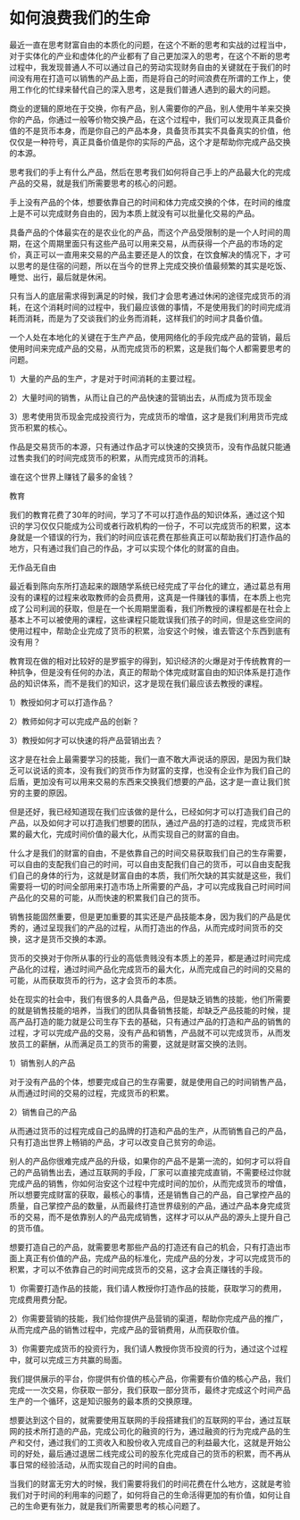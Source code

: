 # 如何浪费我们的生命

最近一直在思考财富自由的本质化的问题，在这个不断的思考和实战的过程当中，对于实体化的产业和虚体化的产业都有了自己更加深入的思考，在这个不断的思考过程中，我发现普通人不可以通过自己的劳动实现财务自由的关键就在于我们的时间没有用在打造可以销售的产品上面，而是将自己的时间浪费在所谓的工作上，使用工作化的忙绿来替代自己的深入思考，这是我们普通人遇到的最大的问题。

商业的逻辑的原地在于交换，你有产品，别人需要你的产品，别人使用牛羊来交换你的产品，你通过一般等价物交换产品，在这个过程中，我们可以发现真正具备价值的不是货币本身，而是你自己的产品本身，具备货币其实不具备真实的价值，他仅仅是一种符号，真正具备价值是你的实际的产品，这个才是帮助你完成产品交换的本源。

思考我们的手上有什么产品，然后在思考我们如何将自己手上的产品最大化的完成产品的交易，就是我们所需要思考的核心的问题。

手上没有产品的个体，想要依靠自己的时间和体力完成交换的个体，在时间的维度上是不可以完成财务自由的，因为本质上就没有可以批量化交易的产品。

具备产品的个体最实在的是农业化的产品，而这个产品受限制的是一个人时间的周期，在这个周期里面只有这些产品可以用来交易，从而获得一个产品的市场的定价，真正可以一直用来交易的产品主要还是人的饮食，在饮食解决的情况下，才可以思考的是住宿的问题，所以在当今的世界上完成交换价值最频繁的其实是吃饭、睡觉、出行，最后就是休闲。

只有当人的底层需求得到满足的时候，我们才会思考通过休闲的途径完成货币的消耗，在这个消耗时间的过程中，我们最应该做的事情，不是使用我们的时间完成消耗而消耗，而是为了交谈我们的业务而消耗，这样我们的时间才具备价值。

一个人处在本地化的关键在于生产产品，使用网络化的手段完成产品的营销，最后使用时间来完成产品的交易，从而完成货币的积累，这是我们每个人都需要思考的问题。

1）大量的产品的生产，才是对于时间消耗的主要过程。

2）大量时间的销售，从而让自己的产品快速的营销出去，从而成为货币现金

3）思考使用货币现金完成投资行为，完成货币的增值，这才是我们利用货币完成货币积累的核心。

作品是交易货币的本源，只有通过作品才可以快速的交换货币，没有作品就只能通过售卖我们的时间完成货币的积累，从而完成货币的消耗。

谁在这个世界上赚钱了最多的金钱？

教育

我们的教育花费了30年的时间，学习了不可以打造作品的知识体系，通过这个知识的学习仅仅只能成为公司或者行政机构的一份子，不可以完成货币的积累，这本身就是一个错误的行为，我们的时间应该花费在那些真正可以帮助我们打造作品的地方，只有通过我们自己的作品，才可以实现个体化的财富的自由。

无作品无自由

最近看到陈向东所打造起来的跟随学系统已经完成了平台化的建立，通过葛总有用没有的课程的过程来收取教师的会员费用，这真是一件赚钱的事情，在本质上也完成了公司利润的获取，但是在一个长周期里面看，我们所教授的课程都是在社会上基本上不可以被使用的课程，这些课程只能耽误我们孩子的时间，但是这些空间的使用过程中，帮助企业完成了货币的积累，治安这个时候，谁去管这个东西到底有没有用？

教育现在做的相对比较好的是罗振宇的得到，知识经济的火爆是对于传统教育的一种抗争，但是没有任何的办法，真正的帮助个体完成财富自由的知识体系是打造作品的知识体系，而不是我们的知识，这才是现在我们最应该去教授的课程。

1）教授如何才可以打造作品？

2）教师如何才可以完成产品的创新？

3）教授如何才可以快速的将产品营销出去？

这才是在社会上最需要学习的技能，我们一直不敢大声说话的原因，是因为我们缺乏可以说话的资本，没有我们的货币作为财富的支撑，也没有企业作为我们自己的后盾，更加没有可以用来交易的东西来交换我们想要的产品，这才是一直让我们贫穷的主要的原因。

但是还好，我已经知道现在我们应该做的是什么，已经如何才可以打造我们自己的产品，以及如何才可以打造我们想要的团队，通过产品的打造的过程，完成货币积累的最大化，完成时间价值的最大化，从而实现自己的财富的自由。

什么才是我们的财富的自由，不是依靠自己的时间交易获取我们自己的生存需要，可以自由的支配我们自己的时间，可以自由支配我们自己的货币，可以自由支配我们自己的身体的行为，这就是财富自由的本质，我们所欠缺的其实就是这些，我们需要将一切的时间全部用来打造市场上所需要的产品，才可以完成我自己时间时间产品化的交易的可能，从而快速的积累我们自己的货币。

销售技能固然重要，但是更加重要的其实还是产品技能本身，因为我们的产品是优秀的，通过呈现我们的产品的过程，从而打造出的作品，从而完成时间货币的交换，这才是货币交换的本源。

货币的交换对于你所从事的行业的高低贵贱没有本质上的差异，都是通过时间完成产品化的过程，通过时间产品化完成货币的最大化，从而完成自己的时间的交易的可能，从而获取货币的行为，这才会货币的本质。

处在现实的社会中，我们有很多的人具备产品，但是缺乏销售的技能，他们所需要的就是销售技能的培养，当我们的团队具备销售技能，却缺乏产品技能的时候，提高产品打造的能力就是公司生存下去的基础，只有通过产品的打造和产品的销售的过程，才可以完成产品的交易，没有产品和销售，产品就不可以完成货币，从而发放员工的薪酬，从而满足员工的货币的需要，这就是财富交换的法则。

1）销售别人的产品

对于没有产品的个体，想要完成自己的生存需要，就是使用自己的时间销售产品，从而通过时间的交易的过程，完成货币的积累。

2）销售自己的产品

从而通过货币的过程完成自己的品牌的打造和产品的生产，从而销售自己的产品，只有打造出世界上畅销的产品，才可以改变自己贫穷的命运。

别人的产品你很难完成产品的升级，如果你的产品不是第一流的，如何才可以将自己的产品销售出去，通过互联网的手段，厂家可以直接完成直销，不需要经过你就完成产品的销售，你如何治安这个过程中完成时间的加价，从而完成货币的增值，所以想要完成财富的获取，最核心的事情，还是销售自己的产品，自己掌控产品的质量，自己掌控产品的数量，从而最终打造世界级别的产品，通过产品本身完成货币的交易，而不是依靠别人的产品完成销售，这样才可以从产品的源头上提升自己的货币值。

想要打造自己的产品，就需要思考那些产品的打造还有自己的机会，只有打造出市面上真正有价值的产品，完成产品的标准化，完成产品的分发，才可以完成货币的积累，才可以不依靠自己的时间完成货币的交易，这才会真正赚钱的手段。

1）你需要打造作品的技能，我们请人教授你打造作品的技能，获取学习的费用，完成费用费分配。

2）你需要营销的技能，我们给你提供产品营销的渠道，帮助你完成产品的推广，从而完成产品的销售过程中，完成产品的营销费用，从而获取价值。

3）你需要完成货币的投资行为，我们请人教授你货币投资的行为，通过这个过程中，就可以完成三方共赢的局面。

我们提供展示的平台，你提供有价值的核心产品，你需要有价值的核心产品，我们完成一一次交易，你获取一部分，我们获取一部分货币，最终才完成这个时间产品生产的一个循环，这是知识服务的最本质的交换原理。

想要达到这个目的，就需要使用互联网的手段搭建我们的互联网的平台，通过互联网的技术所打造的产品，完成公司化的融资的行为，通过融资的行为完成产品的生产和交付，通过我们的工资收入和股份收入完成自己的利益最大化，这就是开始公司的好处，最后通过退居二线完成公司的股东化完成自己的货币的积累，而不再从事日常的经验活动，从而实现自己的时间的自由。

当我们的财富无穷大的时候，我们需要将我们的时间花费在什么地方，这就是考验我们对于时间的利用率的问题了，如何将自己的生命活得更加的有价值，如何让自己的生命更有张力，就是我们所需要思考的核心问题了。
